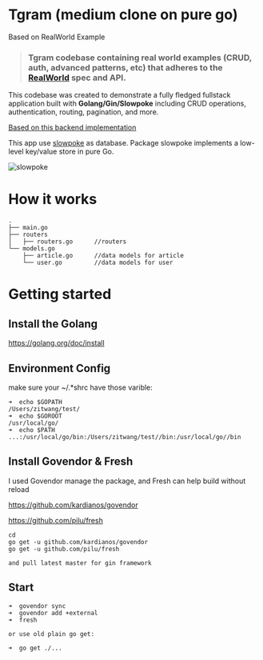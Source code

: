 # Tgram (medium clone on pure go)

Based on RealWorld Example


> ### Tgram codebase containing real world examples (CRUD, auth, advanced patterns, etc) that adheres to the [RealWorld](https://github.com/gothinkster/realworld) spec and API.


This codebase was created to demonstrate a fully fledged fullstack application built with **Golang/Gin/Slowpoke** including CRUD operations, authentication, routing, pagination, and more.


[Based on this backend implementation](https://github.com/recoilme/golang-gin-realworld-example-app) 

This app use [slowpoke](https://github.com/recoilme/slowpoke) as database. Package slowpoke implements a low-level key/value store in pure Go.

![slowpoke](http://tggram.com/media/recoilme/photos/file_488344.jpg)


# How it works
```
.
├── main.go
├── routers
│   ├── routers.go      //routers
└── models.go
    ├── article.go      //data models for article
    └── user.go         //data models for user

```

# Getting started

## Install the Golang
https://golang.org/doc/install
## Environment Config
make sure your ~/.*shrc have those varible:
```
➜  echo $GOPATH
/Users/zitwang/test/
➜  echo $GOROOT
/usr/local/go/
➜  echo $PATH
...:/usr/local/go/bin:/Users/zitwang/test//bin:/usr/local/go//bin
```
## Install Govendor & Fresh
I used Govendor manage the package, and Fresh can help build without reload

https://github.com/kardianos/govendor

https://github.com/pilu/fresh
```
cd 
go get -u github.com/kardianos/govendor
go get -u github.com/pilu/fresh

and pull latest master for gin framework

```
## Start
```
➜  govendor sync
➜  govendor add +external
➜  fresh

or use old plain go get:

➜  go get ./...
```
